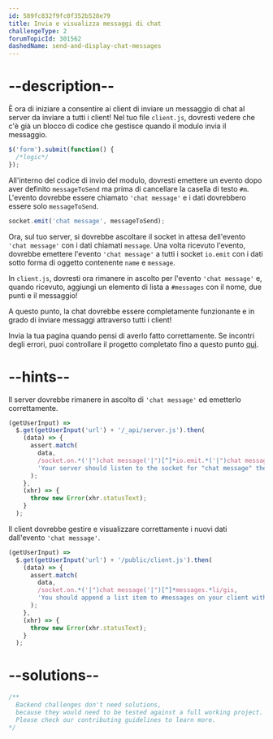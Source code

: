 ```yaml
---
id: 589fc832f9fc0f352b528e79
title: Invia e visualizza messaggi di chat
challengeType: 2
forumTopicId: 301562
dashedName: send-and-display-chat-messages
---
```


# --description--

È ora di iniziare a consentire ai client di inviare un messaggio di chat al server da inviare a tutti i client! Nel tuo file `client.js`, dovresti vedere che c'è già un blocco di codice che gestisce quando il modulo invia il messaggio.

```js
$('form').submit(function() {
  /*logic*/
});
```

All'interno del codice di invio del modulo, dovresti emettere un evento dopo aver definito `messageToSend` ma prima di cancellare la casella di testo `#m`. L'evento dovrebbe essere chiamato `'chat message'` e i dati dovrebbero essere solo `messageToSend`.

```js
socket.emit('chat message', messageToSend);
```

Ora, sul tuo server, si dovrebbe ascoltare il socket in attesa dell'evento `'chat message'` con i dati chiamati `message`. Una volta ricevuto l'evento, dovrebbe emettere l'evento `'chat message'` a tutti i socket `io.emit` con i dati sotto forma di oggetto contenente `name` e `message`.

In `client.js`, dovresti ora rimanere in ascolto per l'evento `'chat message'` e, quando ricevuto, aggiungi un elemento di lista a `#messages` con il nome, due punti e il messaggio!

A questo punto, la chat dovrebbe essere completamente funzionante e in grado di inviare messaggi attraverso tutti i client!

Invia la tua pagina quando pensi di averlo fatto correttamente. Se incontri degli errori, puoi controllare il progetto completato fino a questo punto [qui](https://gist.github.com/camperbot/d7af9864375207e254f73262976d2016).

# --hints--

Il server dovrebbe rimanere in ascolto di `'chat message'` ed emetterlo correttamente.

```js
(getUserInput) =>
  $.get(getUserInput('url') + '/_api/server.js').then(
    (data) => {
      assert.match(
        data,
        /socket.on.*('|")chat message('|")[^]*io.emit.*('|")chat message('|").*name.*message/gis,
        'Your server should listen to the socket for "chat message" then emit to all users "chat message" with name and message in the data object'
      );
    },
    (xhr) => {
      throw new Error(xhr.statusText);
    }
  );
```

Il client dovrebbe gestire e visualizzare correttamente i nuovi dati dall'evento `'chat message'`.

```js
(getUserInput) =>
  $.get(getUserInput('url') + '/public/client.js').then(
    (data) => {
      assert.match(
        data,
        /socket.on.*('|")chat message('|")[^]*messages.*li/gis,
        'You should append a list item to #messages on your client within the "chat message" event listener to display the new message'
      );
    },
    (xhr) => {
      throw new Error(xhr.statusText);
    }
  );
```

# --solutions--

```js
/**
  Backend challenges don't need solutions, 
  because they would need to be tested against a full working project. 
  Please check our contributing guidelines to learn more.
*/
```
